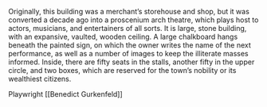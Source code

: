 Originally, this building was a merchant’s storehouse and shop, but it was converted a decade ago into a proscenium arch theatre, which plays host to actors, musicians, and entertainers of all sorts. It is large, stone building, with an expansive, vaulted, wooden ceiling. A large chalkboard hangs beneath the painted sign, on which the owner writes the name of the next performance, as well as a number of images to keep the illiterate masses informed. Inside, there are fifty seats in the stalls, another fifty in the upper circle, and two boxes, which are reserved for the town’s nobility or its wealthiest citizens.

Playwright [[Benedict Gurkenfeld]]